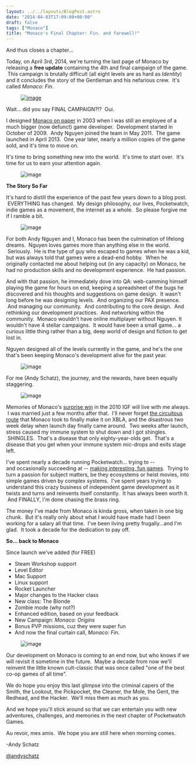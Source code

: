 ```yaml
---
layout: ../../layouts/BlogPost.astro
date: "2014-04-03T17:09:00+00:00"
draft: false
tags: ["Monaco"]
title: "Monaco's Final Chapter: Fin. and farewell!"
---
```


<p>And thus closes a chapter...</p>
<p>Today, on April 3rd, 2014, we're turning the last page of Monaco by releasing a <strong>free update</strong> containing the 4th and final campaign of the game. &nbsp;This campaign is brutally difficult (all eight levels are as hard as <em>Identity</em>) and it concludes the story of the Gentleman and his nefarious crew. &nbsp;It's called <em>Monaco: Fin</em>.</p>
<p><a href="http://i.imgur.com/eVdgyuk.jpg" target="_blank"><figure class="tmblr-full" data-orig-height="313" data-orig-width="500" data-orig-src="/assets/blog/img/2014-04-03-monacos-final-chapter-fin-and-farewell\05df3aaa2daf241114fde5dcbeb8bdadf0e0146f795be3ae2407e999c6b69701.jpg"><img alt="image" src="/assets/blog/img/2014-04-03-monacos-final-chapter-fin-and-farewell\ef3c31f6bf40704592b01d3c9dc5001c8accbdc278eba20a14a3d529a1fd64a1.jpg" data-orig-height="313" data-orig-width="500" data-orig-src="/assets/blog/img/2014-04-03-monacos-final-chapter-fin-and-farewell\05df3aaa2daf241114fde5dcbeb8bdadf0e0146f795be3ae2407e999c6b69701.jpg"></figure></a>Wait... did you say FINAL CAMPAIGN?!? &nbsp;Oui.</p>
<p>I designed <a href="https://www.facebook.com/notes/monaco/the-original-monaco-game-design-from-2003/496033541995">Monaco on paper</a> in 2003 when I was still an employee of a much bigger (now defunct) game developer. &nbsp;Development started in October of 2009. &nbsp;Andy Nguyen joined the team in May 2011. &nbsp;The game launched in April 2013. &nbsp;One year later, nearly a million copies of the game sold, and it's time to move on.</p>
<p>It's time to bring something new into the world. &nbsp;It's time to start over. &nbsp;It's time for us to earn your attention again.</p>
<p><figure class="tmblr-full" data-orig-height="576" data-orig-width="432" data-orig-src="/assets/blog/img/2014-04-03-monacos-final-chapter-fin-and-farewell\d86d76ca476e356225abfc8f48710df8688ae7c20663390443cc61be608fc8b2.jpg"><img alt="image" src="/assets/blog/img/2014-04-03-monacos-final-chapter-fin-and-farewell\5cbc316d4ef93c3e5cf1574e109d41dc344736fa8620b57bd9babfa5015b21f6.jpg" data-orig-height="576" data-orig-width="432" data-orig-src="/assets/blog/img/2014-04-03-monacos-final-chapter-fin-and-farewell\d86d76ca476e356225abfc8f48710df8688ae7c20663390443cc61be608fc8b2.jpg"></figure></p>
<p><strong><span>The Story So Far</span></strong></p>
<p><span>It's hard to distill the&nbsp;</span>experience<span>&nbsp;of the past few years down to a blog post. &nbsp;EVERYTHING has changed. &nbsp;My design philosophy, our lives, Pocketwatch, indie games as a movement, the internet as a whole. &nbsp;So please forgive me if I ramble a bit.</span></p>
<p><span><figure class="tmblr-full" data-orig-height="706" data-orig-width="500" data-orig-src="/assets/blog/img/2014-04-03-monacos-final-chapter-fin-and-farewell\a5cd76aa6cc4a59e60d9eea872f2feb5e6dbe2d48dca75b249c61770a0f14ad3.png"><img alt="image" src="/assets/blog/img/2014-04-03-monacos-final-chapter-fin-and-farewell\6f9038401c43ed42fee082c9fb87850ec1c20e673c4cd145b10c9f4249a7b77c.png" data-orig-height="706" data-orig-width="500" data-orig-src="/assets/blog/img/2014-04-03-monacos-final-chapter-fin-and-farewell\a5cd76aa6cc4a59e60d9eea872f2feb5e6dbe2d48dca75b249c61770a0f14ad3.png"></figure></span></p>
<p><span>For both Andy Nguyen and I, Monaco has been the culmination of lifelong dreams. &nbsp;Nguyen loves games more than anything else in the world. &nbsp;Seriously. &nbsp;He is the type of guy who escaped to games when he was a kid, but was always told that games were a dead-end hobby. &nbsp;When he originally contacted me about helping out (in any capacity) on Monaco, he had no production skills and no development experience. &nbsp;He had passion.</span></p>
<p><span>And with that passion, he immediately dove into QA: web-camming himself playing the game for hours on end, keeping a spreadsheet of the bugs he discovered and his thoughts and suggestions on game design. &nbsp;It wasn't long before he was designing levels. &nbsp;And organizing our PAX presence. &nbsp;And managing our community. &nbsp;And contributing to the core design. &nbsp;And rethinking our development practices. &nbsp;And networking within the community. &nbsp;Monaco wouldn't have online multiplayer without Nguyen. It wouldn't have 4 stellar campaigns. &nbsp;It would have been a small game... a curious little thing rather than a big, deep world of design and fiction to get lost in.</span></p>
<p><span>Nguyen designed all of the levels currently in the game, and he's the one that's been keeping Monaco's development alive for the past year.</span></p>
<p><span><figure class="tmblr-full" data-orig-height="244" data-orig-width="427" data-orig-src="/assets/blog/img/2014-04-03-monacos-final-chapter-fin-and-farewell\fddd9f1bfa61f687e5d961378e2fa6bc33f67da52cb69bb8a3cef18cbdbb92ce.jpg"><img alt="image" src="/assets/blog/img/2014-04-03-monacos-final-chapter-fin-and-farewell\e54316fa8473898f91d22ff28f052e334672e40cf6921418691878419de48688.jpg" data-orig-height="244" data-orig-width="427" data-orig-src="/assets/blog/img/2014-04-03-monacos-final-chapter-fin-and-farewell\fddd9f1bfa61f687e5d961378e2fa6bc33f67da52cb69bb8a3cef18cbdbb92ce.jpg"></figure></span></p>
<p></p>
<p></p>
<p><span>For me (Andy Schatz), the journey, and the rewards, have been equally staggering.</span></p>
<p><span><figure class="tmblr-full" data-orig-height="276" data-orig-width="500" data-orig-src="/assets/blog/img/2014-04-03-monacos-final-chapter-fin-and-farewell\21c39edea9dd68ca29a270cdb9ef74d1f0fbb763e60e2411c5367be7810dff41.png"><img alt="image" src="/assets/blog/img/2014-04-03-monacos-final-chapter-fin-and-farewell\757f94db73bd709d8e599f1bfbfa7237c0509a92ea517bfa68a67f6f42420ca7.png" data-orig-height="276" data-orig-width="500" data-orig-src="/assets/blog/img/2014-04-03-monacos-final-chapter-fin-and-farewell\21c39edea9dd68ca29a270cdb9ef74d1f0fbb763e60e2411c5367be7810dff41.png"></figure></span></p>
<p></p>
<p>Memories of Monaco's <a href="http://www.igf.com/2010finalistswinners.html">surprise win</a> in the 2010 IGF will live with me always. &nbsp;I was married just a few months after that. &nbsp;I'll never forget <a href="https://www.facebook.com/notes/monaco/whats-up-with-the-xbox-version/10152207887761996">the circuitous route</a> that Monaco took to finally make it on XBLA, and the disastrous two week delay when launch day finally came around. &nbsp;Two weeks after launch, stress caused my immune system to shut down and I got shingles. &nbsp;SHINGLES. &nbsp;That's a disease that only eighty-year-olds get. &nbsp;That's a disease that you get when your immune system mic-drops and exits stage left.</p>
<p><span>I've spent nearly a decade running Pocketwatch... trying to -- and&nbsp;</span>occasionally<span>&nbsp;succeeding at -- <a href="http://pocketwatchgames.com/games.html#africa">making interesting, fun games</a>. &nbsp;Trying to turn a passion&nbsp;for subject matters, be they ecosystems or heist movies, into simple games driven by complex systems. &nbsp;I've spent years trying to understand this crazy business of independent game development as it twists and turns and reinvents itself constantly. &nbsp;It has always been worth it. &nbsp;And FINALLY, I'm done chasing the brass ring.</span></p>
<p><span>The money I've made from Monaco is kinda gross, when taken in one big chunk. &nbsp;But it's really only about what I would have made had I been working for a salary all that time. &nbsp;I've been living pretty frugally...and I'm glad. &nbsp;It took a decade for the dedication to pay off.</span></p>
<p><strong><span>So... back to Monaco</span></strong></p>
<p><span>Since launch we've added (for FREE)</span></p>
<ul><li><span>Steam Workshop support</span></li>
<li><span>Level Editor</span></li>
<li><span>Mac Support</span></li>
<li><span>Linux support</span></li>
<li><span>Rocket Launcher</span></li>
<li><span>Major changes to the Hacker class</span></li>
<li><span>New class: The Blonde</span></li>
<li><span>Zombie mode (why not?)</span></li>
<li><span>Enhanced edition, based on your feedback</span></li>
<li><span>New Campaign: </span><em>Monaco: Origins</em></li>
<li><span>Bonus PVP missions, cuz they were super fun</span></li>
<li><span>And now the final curtain call, <em>Monaco: Fin</em>.</span></li>
</ul><p><figure class="tmblr-full" data-orig-height="375" data-orig-width="500" data-orig-src="/assets/blog/img/2014-04-03-monacos-final-chapter-fin-and-farewell\2435b3c77876105b8a45cd7a23b742cce65ae8d656c47dfabee9a48d2e54d717.jpg"><img alt="image" src="/assets/blog/img/2014-04-03-monacos-final-chapter-fin-and-farewell\ef8f563a35c3637d549a127651c20250a77ebeaccaad4e8350b2b7edc621cd2b.jpg" data-orig-height="375" data-orig-width="500" data-orig-src="/assets/blog/img/2014-04-03-monacos-final-chapter-fin-and-farewell\2435b3c77876105b8a45cd7a23b742cce65ae8d656c47dfabee9a48d2e54d717.jpg"></figure></p>
<p></p>
<p></p>
<p><span>Our development on Monaco is coming to an end now, but who knows if we will revisit it sometime in the future. &nbsp;Maybe a decade from now we'll reinvent the little known cult-classic that was once called "one of the best co-op games of all time".</span></p>
<p><span>We do hope you enjoy this last glimpse into the criminal capers of the Smith, the Lookout, the Pickpocket, the Cleaner, the Mole, the Gent, the Redhead, and the Hacker. &nbsp;We'll miss them as much as you.</span></p>
<p><span>And we hope you'll stick around so that we can entertain you with new adventures, challenges, and memories in the next chapter of Pocketwatch Games.</span></p>
<p><span>Au revoir, mes amis. &nbsp;We hope you are still here when morning comes.</span></p>
<p></p>
<p><span>-Andy Schatz</span></p>
<p><a href="https://twitter.com/andyschatz" target="_blank"><span>@andyschatz</span></a></p>
